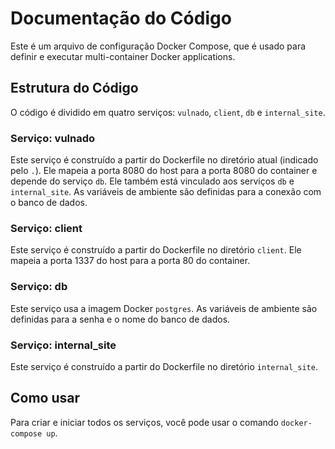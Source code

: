 # Documentação do Código

Este é um arquivo de configuração Docker Compose, que é usado para definir e executar multi-container Docker applications.

## Estrutura do Código

O código é dividido em quatro serviços: `vulnado`, `client`, `db` e `internal_site`.

### Serviço: vulnado

Este serviço é construído a partir do Dockerfile no diretório atual (indicado pelo `.`). Ele mapeia a porta 8080 do host para a porta 8080 do container e depende do serviço `db`. Ele também está vinculado aos serviços `db` e `internal_site`. As variáveis de ambiente são definidas para a conexão com o banco de dados.

### Serviço: client

Este serviço é construído a partir do Dockerfile no diretório `client`. Ele mapeia a porta 1337 do host para a porta 80 do container.

### Serviço: db

Este serviço usa a imagem Docker `postgres`. As variáveis de ambiente são definidas para a senha e o nome do banco de dados.

### Serviço: internal_site

Este serviço é construído a partir do Dockerfile no diretório `internal_site`.

## Como usar

Para criar e iniciar todos os serviços, você pode usar o comando `docker-compose up`.